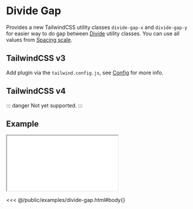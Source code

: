 # Divide Gap
Provides a new TailwindCSS utility classes `divide-gap-x` and `divide-gap-y` for easier way to do gap between [Divide](https://tailwindcss.com/docs/divide-width) utility classes. You can use all values from [Spacing scale](https://tailwindcss.com/docs/customizing-spacing#default-spacing-scale).

<ViewSourceGh href="https://github.com/winduum/winduum/blob/next/tailwindcss/utilities/divide-gap.css" />

## TailwindCSS v3
Add plugin via the `tailwind.config.js`, see [Config](/docs/base/config#tailwind-css-v3) for more info.

## TailwindCSS v4

::: danger
Not yet supported.
:::

## Example

<iframe onload="this.style.visibility = 'visible';" src="/examples/divide-gap.html"></iframe>

<<< @/public/examples/divide-gap.html#body{}
